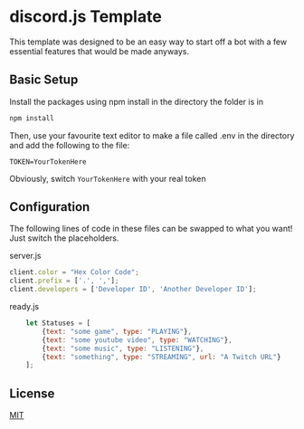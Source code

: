 # discord.js Template

This template was designed to be an easy way to start off a bot with a few essential features that would be made anyways.

## Basic Setup

Install the packages using npm install in the directory the folder is in

```bash
npm install
```

Then, use your favourite text editor to make a file called .env in the directory and add the following to the file:

```
TOKEN=YourTokenHere
```

Obviously, switch `YourTokenHere` with your real token

## Configuration

The following lines of code in these files can be swapped to what you want!
Just switch the placeholders.

server.js
```javascript
client.color = "Hex Color Code";
client.prefix = ['.', ','];
client.developers = ['Developer ID', 'Another Developer ID'];
```

ready.js
```javascript
    let Statuses = [
        {text: "some game", type: "PLAYING"},
        {text: "some youtube video", type: "WATCHING"},
        {text: "some music", type: "LISTENING"},
        {text: "something", type: "STREAMING", url: "A Twitch URL"}
    ];
```

## License
[MIT](https://choosealicense.com/licenses/mit/)
